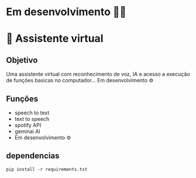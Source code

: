 # Em desenvolvimento 🔧🚨
# 👾 Assistente virtual 
## Objetivo 
Uma assistente virtual com reconhecimento de voz, IA e acesso a execução de funções basicas no computador... Em desenvolvimento ⚙️

## Funções 
- speech to text
- text to speech
- spotify API
- geminai AI
- Em desenvolvimento ⚙️

## dependencias 
```
pip install -r requirements.txt
```
